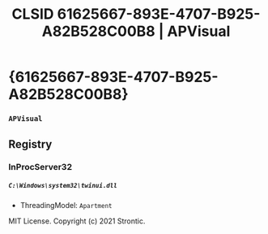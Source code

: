 ﻿---
title: "CLSID 61625667-893E-4707-B925-A82B528C00B8 | APVisual"
excerpt: What is COM-Object CLSID 61625667-893E-4707-B925-A82B528C00B8?
---

# {61625667-893E-4707-B925-A82B528C00B8}

### `APVisual`

## Registry


### InProcServer32

##### `C:\Windows\system32\twinui.dll`
* ThreadingModel: `Apartment`

MIT License. Copyright (c) 2021 Strontic.



